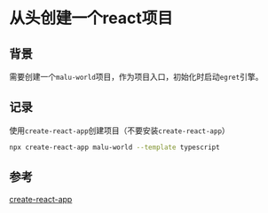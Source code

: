 # 从头创建一个react项目

## 背景

需要创建一个`malu-world`项目，作为项目入口，初始化时启动`egret`引擎。

## 记录

使用`create-react-app`创建项目（不要安装`create-react-app`）

```sh
npx create-react-app malu-world --template typescript
```

## 参考

[create-react-app](https://create-react-app.dev/)
